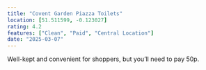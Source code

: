 ```yaml
---
title: "Covent Garden Piazza Toilets"
location: [51.511599, -0.123027]
rating: 4.2
features: ["Clean", "Paid", "Central Location"]
date: "2025-03-07"
---
```

Well-kept and convenient for shoppers, but you’ll need to pay 50p.
